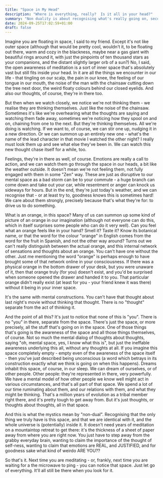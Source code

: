 ```yaml
---
title: "Space in My Head"
description: "Where is everything, really?  Is it all in your head?"
summary: "Non duality is about recognising what's really going on, second by second, and being ok with that"
date: 2024-09-25T17:02:59+01:00
draft: false
---
```

Imagine you are floating in space, I said to my friend. Except it's not like outer space (although that would be pretty cool, wouldn't it, to be floating out there, warm and cozy in the blackness, maybe near a gas giant with beautiful rings around it, with just the pinpoints of ten thousand stars as your companions, and the distant slightly larger orb of a sun?)  No, I said, the open awareness of meditation is a sort of inner space that's absolutely vast but still fits inside your head.  In it are all the things we encounter in our life - that tingling on our scalp, the pain in our knee, the feeling of our tongue in our mouth, the noise of the man with the chainsaw cutting down the tree next door, the weird floaty colours behind our closed eyelids.  And also our thoughts, of course, they're in there too.  

But then when we watch closely, we notice we're not thinking them - we realise they are thinking themselves.  Just like the noise of the chainsaw.  Sometimes it's like we're overhearing what the thoughts are saying and watching them fade away, sometimes we're noticing how they spool on and on, chaining from one to the next.  But they're thinking themselves.  All we're doing is watching.  If we want to, of course, we can stir one up, nudging it in a new direction.  Or we can summon up an entirely new one - what's the name of the lead character in that movie I watched the other night?  I really must look them up and see what else they've been in.  We can watch this new thought chase itself for a while, too.  

Feelings, they're in there as well, of course.  Emotions are really a call to action, and we can watch them go through the space in our heads, a bit like the weather outside.  It doesn't mean we're not feeling them, not fully engaged with them in some "Zen" way.  These are just as disruptive to our mental space as a bad storm can be to your commute - a huge branch can come down and take out your car, while resentment or anger can knock us sideways for hours.  But in the end, they're just today's weather, and we can recognise that - or at least try to, goodness knows this is sometimes hard!  We care about them strongly, precisely because that's what they're for: to drive us to do something.

What is an orange, in this space?  Many of us can summon up some kind of picture of an orange in our imagination (although not everyone can do this, which in itself surprises some people who can do it very well).  Can you feel what an orange feels like in your hand?  Smell it?  Taste it?  Know its botanical name, or that the word for the colour "orange" in English comes from the word for the fruit in Spanish, and not the other way around?  Turns out we can't really distinguish between the actual orange, and this internal network of sensations and thoughts about an orange.  You can't have one without the other.  Just me mentioning the word "orange" is perhaps enough to have brought some of that network online in your consciousness.  If there was a physical orange in the bottom drawer of your desk, but you were unaware of it, then that orange truly (for you) doesn't exist, and you'd be surprised when someone opened the drawer and handed it to you.  That particular orange didn't really exist (at least for you - your friend knew it was there) without it being in your inner space.  

It's the same with mental constructions.  You can't have that thought about last night's movie without thinking that thought.  There is no "thought" separate from the act of thinking it.  

And the point of all this?  It's just to notice that none of this is "you".  There is no "you" in there, separate from the space.  There's just the space, or more precisely, all the stuff that's going on in the space.  One of those things that's going is the awareness of the space and all those things themselves, of course.  Not so much the mental dialog of thoughts about thoughts, saying "oh, mental space, yes, I know what this is", but just the ineffable awareness underlying this all, without any thoughts at all.  If you imagine this space completely empty - empty even of the awareness of the space itself - then you've just described being unconscious (a word which betrays in its construction exactly what we think is going on when this happens).  Dreams inhabit this space, of course, in our sleep.  We can dream of ourselves, or of other people.  Other people: they're represented in there, very powerfully.  We have a mental model of how other people we know well might act in various circumstances, and that's all part of that space.  We spend a lot of our time ruminating about them, and our relations with them, and what they might be thinking.  That's a million years of evolution as a tribal member right there, and it's pretty tough to get away from.  But it's just thoughts, or thoughts about thoughts, all in that space.

And this is what the mystics mean by "non-dual".  Recognising that the only thing we truly have is this space, and that we are identical with it, and the whole universe is (potentially) inside it.  It doesn't need years of meditation on a mountaintop retreat to get there: it's the thickness of a sheet of paper away from where you are right now.  You just have to step away from the grabby everyday brain, wanting to claim the importance of the thought of self-ness, wanting to claim that emotions are REAL, and JUSTIFIED, and for goodness sake what kind of weirdo ARE YOU??

So that's it.  Next time you are meditating - or, frankly, next time you are waiting for a the microwave to ping - you can notice that space.  Just let go of everything.  It'll all still be there when you look for it.  
